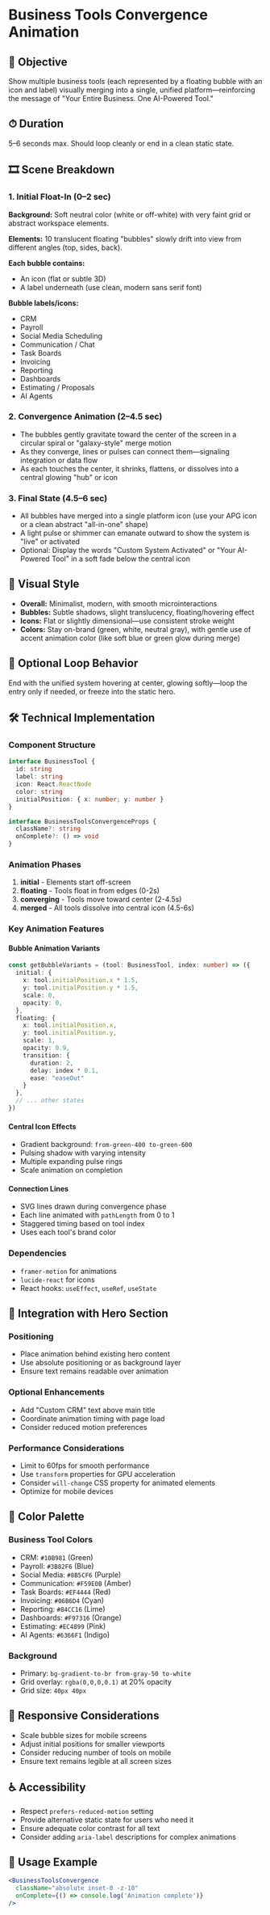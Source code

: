 # Business Tools Convergence Animation

## 🎯 Objective
Show multiple business tools (each represented by a floating bubble with an icon and label) visually merging into a single, unified platform—reinforcing the message of "Your Entire Business. One AI-Powered Tool."

## ⏱ Duration
5–6 seconds max. Should loop cleanly or end in a clean static state.

## 🎞 Scene Breakdown

### 1. Initial Float-In (0–2 sec)
**Background:** Soft neutral color (white or off-white) with very faint grid or abstract workspace elements.

**Elements:** 10 translucent floating "bubbles" slowly drift into view from different angles (top, sides, back).

**Each bubble contains:**
- An icon (flat or subtle 3D)
- A label underneath (use clean, modern sans serif font)

**Bubble labels/icons:**
- CRM
- Payroll
- Social Media Scheduling
- Communication / Chat
- Task Boards
- Invoicing
- Reporting
- Dashboards
- Estimating / Proposals
- AI Agents

### 2. Convergence Animation (2–4.5 sec)
- The bubbles gently gravitate toward the center of the screen in a circular spiral or "galaxy-style" merge motion
- As they converge, lines or pulses can connect them—signaling integration or data flow
- As each touches the center, it shrinks, flattens, or dissolves into a central glowing "hub" or icon

### 3. Final State (4.5–6 sec)
- All bubbles have merged into a single platform icon (use your APG icon or a clean abstract "all-in-one" shape)
- A light pulse or shimmer can emanate outward to show the system is "live" or activated
- Optional: Display the words "Custom System Activated" or "Your AI-Powered Tool" in a soft fade below the central icon

## 🎨 Visual Style
- **Overall:** Minimalist, modern, with smooth microinteractions
- **Bubbles:** Subtle shadows, slight translucency, floating/hovering effect
- **Icons:** Flat or slightly dimensional—use consistent stroke weight
- **Colors:** Stay on-brand (green, white, neutral gray), with gentle use of accent animation color (like soft blue or green glow during merge)

## 🔁 Optional Loop Behavior
End with the unified system hovering at center, glowing softly—loop the entry only if needed, or freeze into the static hero.

## 🛠 Technical Implementation

### Component Structure
```typescript
interface BusinessTool {
  id: string
  label: string
  icon: React.ReactNode
  color: string
  initialPosition: { x: number; y: number }
}

interface BusinessToolsConvergenceProps {
  className?: string
  onComplete?: () => void
}
```

### Animation Phases
1. **initial** - Elements start off-screen
2. **floating** - Tools float in from edges (0-2s)
3. **converging** - Tools move toward center (2-4.5s)
4. **merged** - All tools dissolve into central icon (4.5-6s)

### Key Animation Features

#### Bubble Animation Variants
```typescript
const getBubbleVariants = (tool: BusinessTool, index: number) => ({
  initial: {
    x: tool.initialPosition.x * 1.5,
    y: tool.initialPosition.y * 1.5,
    scale: 0,
    opacity: 0,
  },
  floating: {
    x: tool.initialPosition.x,
    y: tool.initialPosition.y,
    scale: 1,
    opacity: 0.9,
    transition: {
      duration: 2,
      delay: index * 0.1,
      ease: "easeOut"
    }
  },
  // ... other states
})
```

#### Central Icon Effects
- Gradient background: `from-green-400 to-green-600`
- Pulsing shadow with varying intensity
- Multiple expanding pulse rings
- Scale animation on completion

#### Connection Lines
- SVG lines drawn during convergence phase
- Each line animated with `pathLength` from 0 to 1
- Staggered timing based on tool index
- Uses each tool's brand color

### Dependencies
- `framer-motion` for animations
- `lucide-react` for icons
- React hooks: `useEffect`, `useRef`, `useState`

## 🎯 Integration with Hero Section

### Positioning
- Place animation behind existing hero content
- Use absolute positioning or as background layer
- Ensure text remains readable over animation

### Optional Enhancements
- Add "Custom CRM" text above main title
- Coordinate animation timing with page load
- Consider reduced motion preferences

### Performance Considerations
- Limit to 60fps for smooth performance
- Use `transform` properties for GPU acceleration
- Consider `will-change` CSS property for animated elements
- Optimize for mobile devices

## 🎨 Color Palette

### Business Tool Colors
- CRM: `#10B981` (Green)
- Payroll: `#3B82F6` (Blue)
- Social Media: `#8B5CF6` (Purple)
- Communication: `#F59E0B` (Amber)
- Task Boards: `#EF4444` (Red)
- Invoicing: `#06B6D4` (Cyan)
- Reporting: `#84CC16` (Lime)
- Dashboards: `#F97316` (Orange)
- Estimating: `#EC4899` (Pink)
- AI Agents: `#6366F1` (Indigo)

### Background
- Primary: `bg-gradient-to-br from-gray-50 to-white`
- Grid overlay: `rgba(0,0,0,0.1)` at 20% opacity
- Grid size: `40px 40px`

## 📱 Responsive Considerations
- Scale bubble sizes for mobile screens
- Adjust initial positions for smaller viewports
- Consider reducing number of tools on mobile
- Ensure text remains legible at all screen sizes

## ♿ Accessibility
- Respect `prefers-reduced-motion` setting
- Provide alternative static state for users who need it
- Ensure adequate color contrast for all text
- Consider adding `aria-label` descriptions for complex animations

## 🚀 Usage Example
```jsx
<BusinessToolsConvergence 
  className="absolute inset-0 -z-10"
  onComplete={() => console.log('Animation complete')}
/>
``` 